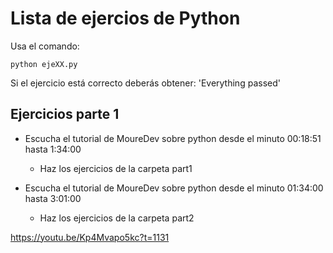 # Lista de ejercios de Python

Usa el comando:
```
python ejeXX.py
```

Si el ejercicio está correcto deberás obtener: 'Everything passed'

## Ejercicios parte 1

- Escucha el tutorial de MoureDev sobre python desde el minuto 00:18:51 hasta 1:34:00
    - Haz los ejercicios de la carpeta part1

- Escucha el tutorial de MoureDev sobre python desde el minuto 01:34:00 hasta 3:01:00
    - Haz los ejercicios de la carpeta part2

https://youtu.be/Kp4Mvapo5kc?t=1131


